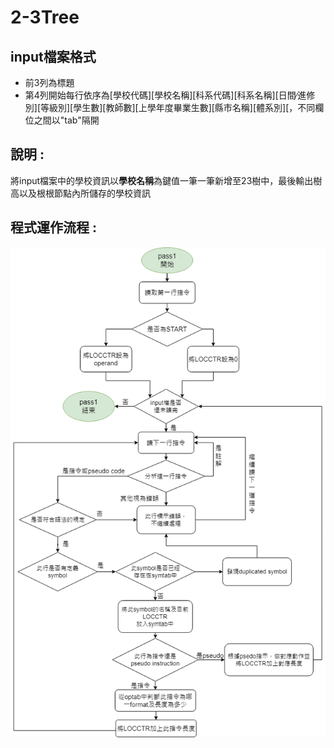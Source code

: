 # 2-3Tree

## input檔案格式
- 前3列為標題  
- 第4列開始每行依序為[學校代碼][學校名稱][科系代碼][科系名稱][日間∕進修別][等級別][學生數][教師數][上學年度畢業生數][縣市名稱][體系別][，不同欄位之間以"tab"隔開  


## 說明 : 
將input檔案中的學校資訊以**學校名稱**為鍵值一筆一筆新增至23樹中，最後輸出樹高以及根根節點內所儲存的學校資訊

## 程式運作流程 : 
![image](https://github.com/YunTing-Lee/SICXE-Assembler/blob/main/Picture/SICXE%20pass1.png)
